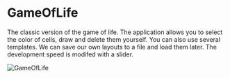 # GameOfLife
The classic version of the game of life. The application allows you to select the color of cells, draw and delete them yourself. You can also use several templates. We can save our own layouts to a file and load them later. The development speed is modifed with a slider.

![GameOfLife](https://user-images.githubusercontent.com/80364596/133317179-1ad1d041-86c6-416c-aea1-e22358e6f4f1.jpg)
